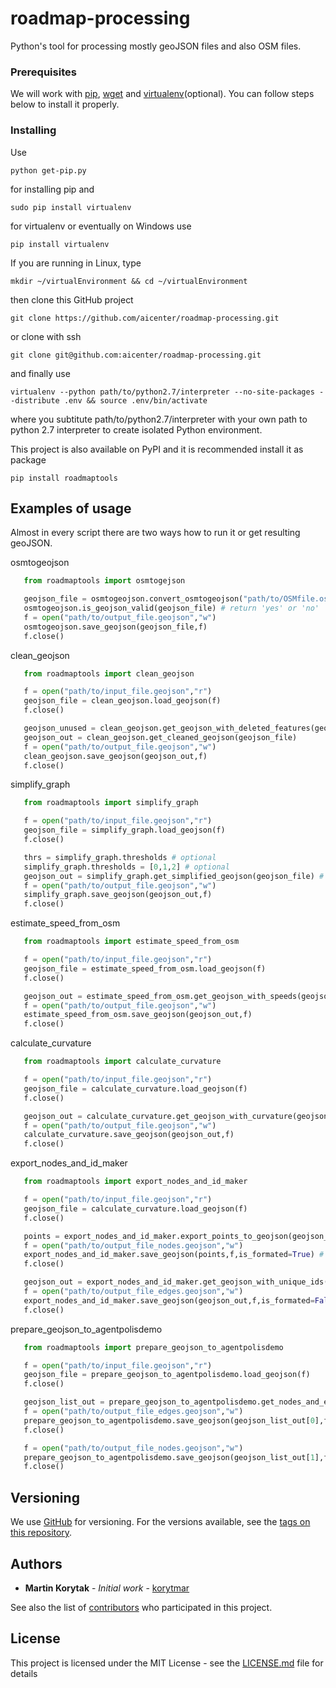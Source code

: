 # roadmap-processing

Python's tool for processing mostly geoJSON files and also OSM files. 

### Prerequisites

We will work with [pip](https://pypi.python.org/pypi/pip), [wget](https://www.gnu.org/software/wget/) and [virtualenv](https://virtualenv.pypa.io/en/stable/)(optional). You can follow steps below to install it properly.

### Installing

Use

```
python get-pip.py
```

for installing pip and

```
sudo pip install virtualenv
```

for virtualenv or eventually on Windows use


```
pip install virtualenv
```

If you are running in Linux, type


```
mkdir ~/virtualEnvironment && cd ~/virtualEnvironment
```

then clone this GitHub project

```
git clone https://github.com/aicenter/roadmap-processing.git
```
or clone with ssh
```
git clone git@github.com:aicenter/roadmap-processing.git
```

and finally use

```
virtualenv --python path/to/python2.7/interpreter --no-site-packages --distribute .env && source .env/bin/activate
```

where you subtitute path/to/python2.7/interpreter with your own path to python 2.7 interpreter to create isolated Python environment.

This project is also available on PyPI and it is recommended install it as package

```
pip install roadmaptools
```

## Examples of usage

Almost in every script there are two ways how to run it or get resulting geoJSON.

osmtogeojson

```python
   from roadmaptools import osmtogejson

   geojson_file = osmtogeojson.convert_osmtogeojson("path/to/OSMfile.osm")
   osmtogeojson.is_geojson_valid(geojson_file) # return 'yes' or 'no'
   f = open("path/to/output_file.geojson","w")
   osmtogeojson.save_geojson(geojson_file,f)
   f.close()
```

clean_geojson

```python
   from roadmaptools import clean_geojson

   f = open("path/to/input_file.geojson","r")
   geojson_file = clean_geojson.load_geojson(f)
   f.close()

   geojson_unused = clean_geojson.get_geojson_with_deleted_features(geojson_file) # Points and Polygons etc.
   geojson_out = clean_geojson.get_cleaned_geojson(geojson_file)
   f = open("path/to/output_file.geojson","w")
   clean_geojson.save_geojson(geojson_out,f)
   f.close()
```

simplify_graph

```python
   from roadmaptools import simplify_graph

   f = open("path/to/input_file.geojson","r")
   geojson_file = simplify_graph.load_geojson(f)
   f.close()

   thrs = simplify_graph.thresholds # optional
   simplify_graph.thresholds = [0,1,2] # optional
   geojson_out = simplify_graph.get_simplified_geojson(geojson_file) # (optional arguments) l_check - > set True to do not simplify roads with same number of lanes, c_check -> set True to do not simplify roads with different curvature
   f = open("path/to/output_file.geojson","w")
   simplify_graph.save_geojson(geojson_out,f)
   f.close()
```

estimate_speed_from_osm

```python
   from roadmaptools import estimate_speed_from_osm

   f = open("path/to/input_file.geojson","r")
   geojson_file = estimate_speed_from_osm.load_geojson(f)
   f.close()

   geojson_out = estimate_speed_from_osm.get_geojson_with_speeds(geojson_file)
   f = open("path/to/output_file.geojson","w")
   estimate_speed_from_osm.save_geojson(geojson_out,f)
   f.close()
```

calculate_curvature

```python
   from roadmaptools import calculate_curvature

   f = open("path/to/input_file.geojson","r")
   geojson_file = calculate_curvature.load_geojson(f)
   f.close()

   geojson_out = calculate_curvature.get_geojson_with_curvature(geojson_file)
   f = open("path/to/output_file.geojson","w")
   calculate_curvature.save_geojson(geojson_out,f)
   f.close()
```

export_nodes_and_id_maker

```python
   from roadmaptools import export_nodes_and_id_maker

   f = open("path/to/input_file.geojson","r")
   geojson_file = calculate_curvature.load_geojson(f)
   f.close()

   points = export_nodes_and_id_maker.export_points_to_geojson(geojson_file)
   f = open("path/to/output_file_nodes.geojson","w")
   export_nodes_and_id_maker.save_geojson(points,f,is_formated=True) # in this script it is possible to save geojson in read-friendly mode
   f.close()

   geojson_out = export_nodes_and_id_maker.get_geojson_with_unique_ids(geojson_file)
   f = open("path/to/output_file_edges.geojson","w")
   export_nodes_and_id_maker.save_geojson(geojson_out,f,is_formated=False) # False is default
   f.close()
```

prepare_geojson_to_agentpolisdemo

```python
   from roadmaptools import prepare_geojson_to_agentpolisdemo

   f = open("path/to/input_file.geojson","r")
   geojson_file = prepare_geojson_to_agentpolisdemo.load_geojson(f)
   f.close()

   geojson_list_out = prepare_geojson_to_agentpolisdemo.get_nodes_and_edges_for_agentpolisdemo(geojson_file) # return [edges, nodes]
   f = open("path/to/output_file_edges.geojson","w")
   prepare_geojson_to_agentpolisdemo.save_geojson(geojson_list_out[0],f)
   f.close()

   f = open("path/to/output_file_nodes.geojson","w")
   prepare_geojson_to_agentpolisdemo.save_geojson(geojson_list_out[1],f)
   f.close()
```

## Versioning

We use [GitHub](https://github.com) for versioning. For the versions available, see the [tags on this repository](https://github.com/aicenter/roadmap-processing/tags). 

## Authors

* **Martin Korytak** - *Initial work* - [korytmar](https://github.com/korytmar)

See also the list of [contributors](https://github.com/aicenter/roadmap-processing/graphs/contributors) who participated in this project.

## License

This project is licensed under the MIT License - see the [LICENSE.md](LICENSE.txt) file for details

